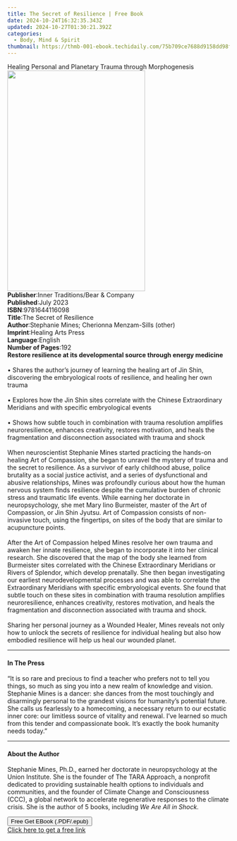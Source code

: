 ```yaml
---
title: The Secret of Resilience | Free Book
date: 2024-10-24T16:32:35.343Z
updated: 2024-10-27T01:30:21.392Z
categories:
  - Body, Mind & Spirit
thumbnail: https://thmb-001-ebook.techidaily.com/75b709ce7688d9158dd98fdceab3ba25e15af355916d5a2b8a663abe0d43004c.jpg
---
```

<main id="book-container">
  <div class="flex flex-col">
    <div class="book-brief flex-1 py-6 px-4 sm:p-6 md:py-10 md:px-8">
      <!-- brief-->
      <div class="book-brief-main">
        Healing Personal and Planetary Trauma through Morphogenesis
      </div>
    </div>
    <div
      class="book-meta-info flex-1 grid gap-4 col-start-1 col-end-3 row-start-1 sm:mb-6 sm:grid-cols-4 lg:gap-6 lg:col-start-2 lg:row-end-6 lg:row-span-6 lg:mb-0"
    >
      <div
        class="book-meta-info-left place-content-center mt-4 p-4 text-sm leading-6 col-start-2 col-span-2 dark:text-slate-400"
      >
        <img
          class="w-full h-500 object-cover rounded-lg sm:h-255 sm:col-span-2 lg:col-span-full"
          src="https://img-001-ebook.techidaily.com/1dc220c06e314a6a9aaee3c2cff5222ea75f632bc3fdcd4294d8ad260b8dbceb.jpg"
          alt=""
          width="312"
          height="500"
        />
      </div>
      <div
        class="book-meta-info-right mt-2 col-start-1 row-start-2 col-span-3 self-center"
      >
        <!-- meta data  -->
        <div class="flex flex-col px-4 md:px-8">
          <div class="flex-1">
            <strong>Publisher</strong>:<span class="px-2"
              >Inner Traditions/Bear &amp; Company</span
            >
          </div>
          <div class="flex-1">
            <strong>Published</strong>:<span class="px-2">July 2023</span>
          </div>
          <div class="flex-1">
            <strong>ISBN</strong>:<span class="px-2">9781644116098</span>
          </div>
          <div class="flex-1">
            <strong>Title</strong>:<span class="px-2"
              >The Secret of Resilience</span
            >
          </div>
          <div class="flex-1">
            <strong>Author</strong>:<span class="px-2"
              >Stephanie Mines; Cherionna Menzam-Sills (other)</span
            >
          </div>
          <div class="flex-1">
            <strong>Imprint</strong>:<span class="px-2"
              >Healing Arts Press</span
            >
          </div>
          <div class="flex-1">
            <strong>Language</strong>:<span class="px-2">English</span>
          </div>
          <div class="flex-1">
            <strong>Number of Pages</strong>:<span class="px-2">192</span>
          </div>
        </div>
      </div>
    </div>
    <div class="book-description flex-1 py-6 px-4 sm:p-6 md:py-10 md:px-8">
      <div class="book-description-main">
        <div accordion-content="" id="description">
          <b
            >Restore resilience at its developmental source through energy
            medicine</b
          ><br /><br />• Shares the author’s journey of learning the healing art
          of Jin Shin, discovering the embryological roots of resilience, and
          healing her own trauma<br /><br />• Explores how the Jin Shin sites
          correlate with the Chinese Extraordinary Meridians and with specific
          embryological events<br /><br />• Shows how subtle touch in
          combination with trauma resolution amplifies neuroresilience, enhances
          creativity, restores motivation, and heals the fragmentation and
          disconnection associated with trauma and shock<br /><br />When
          neuroscientist Stephanie Mines started practicing the hands-on healing
          Art of Compassion, she began to unravel the mystery of trauma and the
          secret to resilience. As a survivor of early childhood abuse, police
          brutality as a social justice activist, and a series of dysfunctional
          and abusive relationships, Mines was profoundly curious about how the
          human nervous system finds resilience despite the cumulative burden of
          chronic stress and traumatic life events. While earning her doctorate
          in neuropsychology, she met Mary Iino Burmeister, master of the Art of
          Compassion, or Jin Shin Jyutsu. Art of Compassion consists of
          non-invasive touch, using the fingertips, on sites of the body that
          are similar to acupuncture points. <br /><br />After the Art of
          Compassion helped Mines resolve her own trauma and awaken her innate
          resilience, she began to incorporate it into her clinical research.
          She discovered that the map of the body she learned from Burmeister
          sites correlated with the Chinese Extraordinary Meridians or Rivers of
          Splendor, which develop prenatally. She then began investigating our
          earliest neurodevelopmental processes and was able to correlate the
          Extraordinary Meridians with specific embryological events. She found
          that subtle touch on these sites in combination with trauma resolution
          amplifies neuroresilience, enhances creativity, restores motivation,
          and heals the fragmentation and disconnection associated with trauma
          and shock. <br /><br />Sharing her personal journey as a Wounded
          Healer, Mines reveals not only how to unlock the secrets of resilience
          for individual healing but also how embodied resilience will help us
          heal our wounded planet.
        </div>
        <div class="accordion-fader"></div>
      </div>
    </div>
    <div class="book-excerpts flex-1 py-6 px-4 sm:p-6 md:py-10 md:px-8">
      <!-- excerpts-->
      <div class="book-excerpts-main">
        <hr />
        <h4 class="placeholder placeholder-heading">
          <span>In The Press</span>
        </h4>
        <p>
          “It is so rare and precious to find a teacher who prefers not to tell
          you things, so much as sing you into a new realm of knowledge and
          vision. Stephanie Mines is a dancer: she dances from the most
          touchingly and disarmingly personal to the grandest visions for
          humanity’s potential future. She calls us fearlessly to a homecoming,
          a necessary return to our ecstatic inner core: our limitless source of
          vitality and renewal. I’ve learned so much from this tender and
          compassionate book. It’s exactly the book humanity needs today.”
        </p>
      </div>
    </div>
    <div class="book-about-author flex-1 py-6 px-4 sm:p-6 md:py-10 md:px-8">
      <!-- about author-->
      <div class="book-main-author-main">
        <hr />
        <h4 class="placeholder placeholder-heading">
          <span>About the Author</span>
        </h4>
        <p>
          Stephanie Mines, Ph.D., earned her doctorate in neuropsychology at the
          Union Institute. She is the founder of The TARA Approach, a nonprofit
          dedicated to providing sustainable health options to individuals and
          communities, and the founder of Climate Change and Consciousness
          (CCC), a global network to accelerate regenerative responses to the
          climate crisis. She is the author of 5 books, including
          <i>We Are All in Shock.</i>
        </p>
      </div>
    </div>
    <div class="book-free-get flex-1 py-6 px-4 sm:p-6 md:py-10 md:px-8">
      <button
        id="btn-free-get"
        class="bg-blue-500 hover:bg-blue-700 text-white font-bold py-2 px-4 rounded"
      >
        Free Get EBook (.PDF/.epub)
      </button>
      <div id="countdown-display" class="px-2 text-lg mt-2"></div>
      <a
        id="free-link"
        class="hidden bg-blue-500 hover:bg-blue-700 text-white font-bold py-2 px-4 rounded"
        href="https://www.ebooks.com/en-us/book/210685485/the-secret-of-resilience/stephanie-mines/"
        target="_blank"
        >Click here to get a free link</a
      >
    </div>
    <script>
      let countdownTime = 0;
      let countdownInterval = null;
      document
        .getElementById('btn-free-get')
        .addEventListener('click', startCountdown);
      function startCountdown() {
        countdownTime = new Date().getTime() + 60000 * 3;
        countdownInterval = setInterval(updateCountdown, 1000);
        document.getElementById('btn-free-get').disabled = true;
        document
          .getElementById('btn-free-get')
          .classList.add('bg-gray-500', 'cursor-not-allowed');
      }
      function updateCountdown() {
        let currentTime = new Date().getTime();
        let timeLeft = countdownTime - currentTime;
        let secondsLeft = Math.floor(timeLeft / 1000);
        document.getElementById('countdown-display').innerHTML =
          `Remaining time: ${secondsLeft} seconds.`;
        if (secondsLeft <= 0) {
          clearInterval(countdownInterval);
          document.getElementById('btn-free-get').classList.add('hidden');
          document.getElementById('free-link').classList.remove('hidden');
          document.getElementById('countdown-display').innerHTML = '';
        }
      }
    </script>
  </div>
</main>

<ins class="adsbygoogle"
      style="display:block"
      data-ad-client="ca-pub-7571918770474297"
      data-ad-slot="8358498916"
      data-ad-format="auto"
      data-full-width-responsive="true"></ins>
    